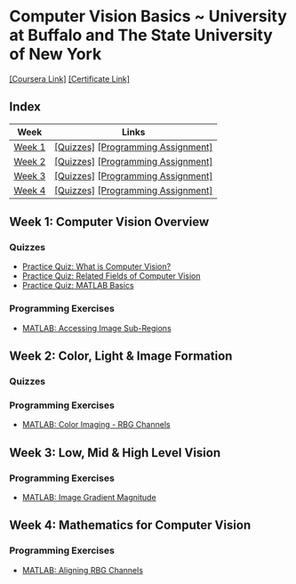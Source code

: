 # Computer Vision Basics ~ University at Buffalo and The State University of New York
[[Coursera Link]](https://www.coursera.org/learn/computer-vision-basics) [[Certificate Link]]()

## Index
| Week | Links |
|------|-------|
| [Week 1](#week-1-computer-vision-overview) | [[Quizzes]](#quizzes)   [[Programming Assignment]](#programming-exercises) |
| [Week 2](#week-2-color-light--image-formation) | [[Quizzes]](#quizzes-1) [[Programming Assignment]](#programming-exercises-1) |
| [Week 3](#week-3-low-mid--high-level-vision) | [[Quizzes]](#quizzes-2) [[Programming Assignment]](#programming-exercises-2) |
| [Week 4](#week-4-mathematics-for-computer-vision) | [[Quizzes]](#quizzes-3) [[Programming Assignment]](#programming-exercises-3) |


## Week 1: Computer Vision Overview
### Quizzes
- [Practice Quiz: What is Computer Vision?](week-1/what-is-computer-vision.md)
- [Practice Quiz: Related Fields of Computer Vision](week-1/related-fields-of-computer-vision.md)
- [Practice Quiz: MATLAB Basics](week-1/matlab-basics.md)

### Programming Exercises
- [MATLAB: Accessing Image Sub-Regions](week-1/accessing_image_sub_regions.m)

## Week 2: Color, Light & Image Formation
### Quizzes

### Programming Exercises
- [MATLAB: Color Imaging - RBG Channels]()

## Week 3: Low, Mid & High Level Vision
### Programming Exercises
- [MATLAB: Image Gradient Magnitude]()

## Week 4: Mathematics for Computer Vision
### Programming Exercises
- [MATLAB: Aligning RBG Channels]()
